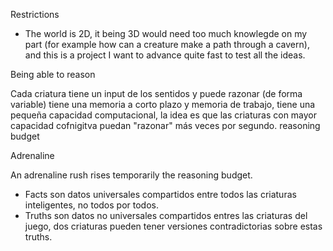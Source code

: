Restrictions
- The world is 2D, it being 3D would need too much knowlegde on my part (for example how can a creature make a path through a cavern), and this is a project I want to advance quite fast to test all the ideas.

Being able to reason

Cada criatura tiene un input de los sentidos y puede razonar (de forma variable) tiene una memoria a corto plazo y memoria de trabajo, tiene una pequeña capacidad computacional, la idea es que las criaturas con mayor capacidad cofnigitva puedan "razonar" más veces por segundo. reasoning budget

Adrenaline

An adrenaline rush rises temporarily the reasoning budget.



- Facts son datos universales compartidos entre todos las criaturas inteligentes, no todos por todos.
- Truths son datos no universales compartidos entres las criaturas del juego, dos criaturas pueden tener versiones contradictorias sobre estas truths.